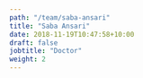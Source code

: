 ```yaml
---
path: "/team/saba-ansari"
title: "Saba Ansari"
date: 2018-11-19T10:47:58+10:00
draft: false
jobtitle: "Doctor"
weight: 2
---
```

